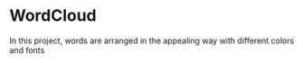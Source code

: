 # WordCloud
In this project, words are arranged in the appealing way with different colors and fonts
